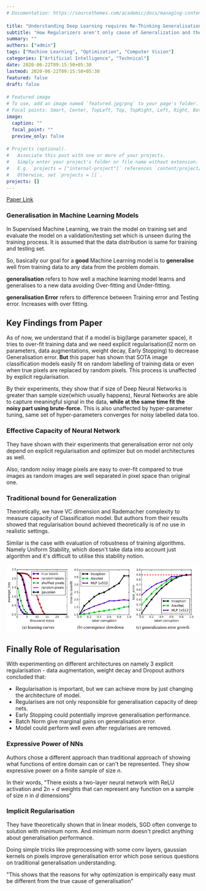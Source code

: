 ```yaml
---
# Documentation: https://sourcethemes.com/academic/docs/managing-content/

title: "Understanding Deep Learning requires Re-Thinking Generalisation"
subtitle: "How Regularizers aren't only cause of Generalization and theory behind it"
summary: ""
authors: ["admin"]
tags: ["Machine Learning", "Optimization", "Computer Vision"]
categories: ["Artificial Intelligence", "Technical"]
date: 2020-06-22T09:15:50+05:30
lastmod: 2020-06-22T09:15:50+05:30
featured: false
draft: false

# Featured image
# To use, add an image named `featured.jpg/png` to your page's folder.
# Focal points: Smart, Center, TopLeft, Top, TopRight, Left, Right, BottomLeft, Bottom, BottomRight.
image:
  caption: ""
  focal_point: ""
  preview_only: false

# Projects (optional).
#   Associate this post with one or more of your projects.
#   Simply enter your project's folder or file name without extension.
#   E.g. `projects = ["internal-project"]` references `content/project/deep-learning/index.md`.
#   Otherwise, set `projects = []`.
projects: []
---
```


[Paper Link](https://arxiv.org/abs/1611.03530)

### Generalisation in Machine Learning Models 

In Supervised Machine Learning, we train the model on training set and evaluate the model on a validation/testing set which is unseen during the training process. It is assumed that the data distribution is same for training and testing set.

So, basically our goal for a **good** Machine Learning model is to **generalise** well from training data to any data from the problem domain.

**generalisation** refers to how well a machine learning model learns and generalises to a new data avoiding Over-fitting and Under-fitting.

**generalisation Error** refers to difference between Training error and Testing error. Increases with over fitting.



## Key Findings from Paper

As of now, we understand that if a model is big(large parameter space), it tries to over-fit training data and we need explicit regularisation(l2 norm on parameters, data augmentations, weight decay, Early Stopping) to decrease Generalisation error. 
**But** this paper has shown that SOTA image classification models easily fit on random labelling of training data or even when true pixels are replaced by random pixels. This process is unaffected by explicit regularisation.



By their experiments, they show that if size of Deep Neural Networks is greater than sample size(which usually happens), Neural Networks are able to capture meaningful signal in the data, **while at the same time fit the noisy part using brute-force.** This is also unaffected by hyper-parameter tuning, same set of hyper-parameters converges for noisy labelled data too.



### Effective Capacity of Neural Network

They have shown with their experiments that generalisation error not only depend on explicit regularisation and optimizer but on model architectures as well. 

Also, random noisy image pixels are easy to over-fit compared to true images as random images are well separated in pixel space than original one.

### Traditional bound for Generalization

Theoretically, we have VC dimension and Rademacher complexity to measure capacity of Classification model. But authors from their results showed that regularisation bound achieved theoretically is of no use in realistic settings. 

Similar is the case with evaluation of robustness of training algorithms. Namely Uniform Stability, which doesn't take data into account just algorithm and it's difficult to utilise this stability notion.



![](graph.png)

## Finally Role of Regularisation

With experimenting on different architectures on namely 3 explicit regularisation - data augmentation, weight decay and Dropout authors concluded that:

- Regularisation is important, but we can achieve more by just changing the architecture of model.
- Regularises are not only responsible for generalisation capacity of deep nets.
- Early Stopping could potentially improve generalisation performance.
- Batch Norm give marginal gains on generalisation error.
- Model could perform well even after regularises are removed.

### Expressive Power of NNs

Authors chose a different approach than traditional approach of showing what functions of entire domain can or can't be represented. They show expressive power on a finite sample of size $n$. 

In their words, "There exists a two-layer neural network with ReLU activation and $2n+d$ weights that can represent any function on a sample of size $n$ in $d$ dimensions"

### Implicit Regularisation

They have theoretically shown that in linear models, SGD often converge to solution with minimum norm. And minimum norm doesn't predict anything about generalisation performance.

Doing simple tricks like preprocessing with some conv layers, gaussian kernels on pixels improve generalisation error which pose serious questions on traditional generalisation understanding.

"This shows that the reasons for why optimization is empirically easy must be different from the true cause of generalisation"

